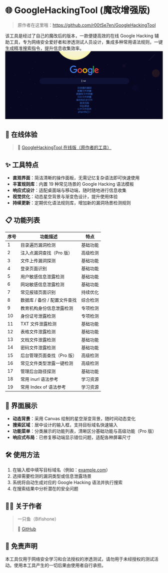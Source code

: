 # 🌐 GoogleHackingTool (魔改增强版)

> 原作者在这里哦：https://github.com/r00tSe7en/GoogleHackingTool

该工具是经过了自己的魔改后的版本，一款便捷高效的在线 Google Hacking 辅助工具，专为网络安全爱好者和渗透测试人员设计，集成多种常用语法规则，一键生成精准搜索指令，提升信息收集效率。![image](https://raw.githubusercontent.com/r00tSe7en/pictures/master/googlehacking.gif)

## 🚀 在线体验

> 🔗 [GoogleHackingTool 在线版（原作者的工具）](https://ght.se7ensec.cn/)

## ✨ 工具特点

- **直观界面**：简洁清晰的操作面板，无需记忆复杂语法即可快速使用
- **丰富规则库**：内置 19 种常见场景的 Google Hacking 语法模板
- **响应式设计**：适配桌面端与移动端，随时随地进行信息收集
- **视觉优化**：动态星空背景与渐变色设计，提升使用体验
- **持续更新**：定期优化语法规则库，增加新的漏洞场景检测规则

## 📋 功能列表

| 序号 | 功能描述                     | 特点     |
| ---- | ---------------------------- | -------- |
| 1    | 目录遍历漏洞检测             | 基础功能 |
| 2    | 注入点漏洞查找（Pro 版）     | 高级检测 |
| 3    | 文件上传漏洞探测             | 基础功能 |
| 4    | 登录页面识别                 | 基础功能 |
| 5    | 用户敏感信息泄露检测         | 基础功能 |
| 6    | 网站敏感信息泄露检测         | 基础功能 |
| 7    | 常见报错页面识别             | 持续优化 |
| 8    | 数据库 / 备份 / 配置文件查找 | 综合检测 |
| 9    | 教育机构身份信息泄露检测     | 专项检测 |
| 10   | 身份证号泄露检测             | 专项检测 |
| 11   | TXT 文件泄露检测             | 基础功能 |
| 12   | 表格文件泄露检测             | 基础功能 |
| 13   | 文档文件泄露检测             | 基础功能 |
| 14   | 密码文件泄露检测             | 基础功能 |
| 15   | 后台管理页面查找（Pro 版）   | 高级检测 |
| 16   | 常见文件类型泄露一键检测     | 高级检测 |
| 17   | 管理后台路径探测             | 基础功能 |
| 18   | 常用 inurl 语法参考          | 学习资源 |
| 19   | 常用 Index of 语法参考       | 学习资源 |

## 🎨 界面展示

- **动态背景**：采用 Canvas 绘制的星空渐变背景，随时间动态变化
- **搜索区域**：居中设计的输入框，支持目标域名快速输入
- **功能菜单**：分类展示的功能列表，清晰区分基础功能与高级功能（Pro 版）
- **响应式布局**：已修复移动端显示错位问题，适配各种屏幕尺寸

## 🛠️ 使用方法

1. 在输入框中填写目标域名（例如：[example.com](https://example.com/)）
2. 选择需要检测的漏洞类型或信息泄露场景
3. 系统将自动生成对应的 Google Hacking 语法并执行搜索
4. 在搜索结果中分析潜在的安全问题

## 👨‍💻 关于作者

> 一只鱼（Bifishone）
>
> 🐙 [GitHub](https://github.com/Bifishone)

## 📢 免责声明

本工具仅用于网络安全学习和合法授权的渗透测试，请勿用于未经授权的测试活动。使用本工具产生的一切后果由使用者自行承担。
